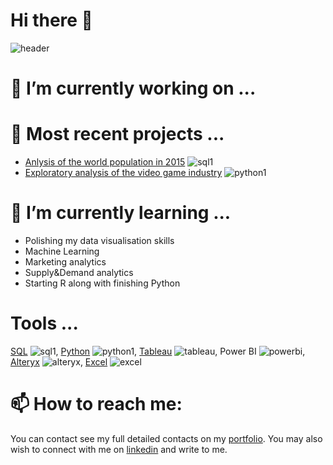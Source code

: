 # Hi there 👋

![header](https://loicchamplong.com/wp-content/uploads/2020/09/header_git.png)

# 🚧 I’m currently working on ...

# 🔭 Most recent projects ...

- [Anlysis of the world population in 2015](https://github.com/LoicChamplong/Data-Analysis-SQL/tree/master/Analysis_of_the_2015_World_population) ![sql1](https://loicchamplong.com/wp-content/uploads/2020/09/SQL.png)
- [Exploratory analysis of the video game industry](https://github.com/LoicChamplong/Data-Analysis-Python/tree/master/Exploratory%20analysis%20of%20the%20video%20game%20industry) ![python1](https://loicchamplong.com/wp-content/uploads/2020/09/python.png)

# 🌱 I’m currently learning ...

- Polishing my data visualisation skills
- Machine Learning 
- Marketing analytics 
- Supply&Demand analytics 
- Starting R along with finishing Python 

# Tools ...

[SQL](https://github.com/LoicChamplong/Data-Analysis-SQL) ![sql1](https://loicchamplong.com/wp-content/uploads/2020/09/SQL.png),
[Python](https://github.com/LoicChamplong/Data-Analysis-Python) ![python1](https://loicchamplong.com/wp-content/uploads/2020/09/python.png),
[Tableau](https://loicchamplong.com/data-visualization) ![tableau](https://loicchamplong.com/wp-content/uploads/2020/09/Tableau-software-logo-e1502871850906-2.png),
Power BI ![powerbi](https://loicchamplong.com/wp-content/uploads/2020/09/powerbi.png),
[Alteryx](https://github.com/LoicChamplong/Predictive-Analytics-For-Business/tree/master/Alteryx) ![alteryx](https://loicchamplong.com/wp-content/uploads/2020/09/alteryx.png),
[Excel](https://github.com/LoicChamplong/Buiness-Analytics) ![excel](https://loicchamplong.com/wp-content/uploads/2020/09/2000px-Microsoft_Excel_Logo.svg_.png)

# 📫 How to reach me:

You can contact see my full detailed contacts on my [portfolio](https://loicchamplong.com). You may also wish to connect with me on [linkedin](https://www.linkedin.com/in/loicchamplong/?locale=en_US) and write to me.
